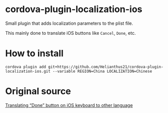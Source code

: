 # cordova-plugin-localization-ios
Small plugin that adds localization parameters to the plist file.

This mainly done to translate iOS buttons like `Cancel`, `Done`, etc.

# How to install
```
cordova plugin add git+https://github.com/Helianthus21/cordova-plugin-localization-ios.git --variable REGION=China LOCALIZATION=Chinese
```

# Original source
[Translating “Done” button on iOS keyboard to other language](http://stackoverflow.com/a/27947343/1667461)

